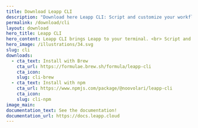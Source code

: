 ```yaml
---
title: Download Leapp CLI
description: "Download here Leapp CLI: Script and customize your workflows. Automatically start and stop Leapp Sessions, create and manage them."
permalink: /download/cli
layout: download
hero_title: Leapp CLI
hero_content: Leapp CLI brings Leapp to your terminal. <br> Script and customize your workflows.
hero_image: /illustrations/34.svg
slug: cli
downloads:
  - cta_text: Install with Brew
    cta_url: https://formulae.brew.sh/formula/leapp-cli
    cta_icon: 
    slug: cli-brew
  - cta_text: Install with npm
    cta_url: https://www.npmjs.com/package/@noovolari/leapp-cli
    cta_icon: 
    slug: cli-npm
image_main:
documentation_text: See the documentation!
documentation_url: https://docs.leapp.cloud
---
```


